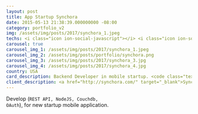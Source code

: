 ```yaml
---
layout: post
title: App Startup Synchora
date: 2015-05-13 21:38:39.000000000 -08:00
category: portfolio_v2
img: /assets/img/posts/2017/synchora_1.jpeg
techs: <i class="icon ion-social-javascript"></i> <i class="icon ion-social-apple"></i> <i class="icon ion-ipad"></i> <i class="icon ion-iphone"></i>
carousel: true
carousel_img_1: /assets/img/posts/2017/synchora_1.jpeg
carousel_img_2: /assets/img/posts/portfolio/synchora.png
carousel_img_3: /assets/img/posts/2017/synchora_3.jpg
carousel_img_4: /assets/img/posts/2017/synchora_4.jpg
country: USA
card_description: Backend Developer in mobile startup. <code class="text-primary">REST API, NodeJS, Couchdb, OAuth</code><br><br>
client_description: <a href="http://synchora.com/" target="_blank">Synchora</a> project supposed to be a rethinked smart address book, that is seamlessly integrated with calling and messaging functionality with underlying AI, that makes the address book usage seamless, and easy.
---
```

Develop (<code class="text-primary">REST API, NodeJS, Couchdb, OAuth</code>), for new startup mobile application.
